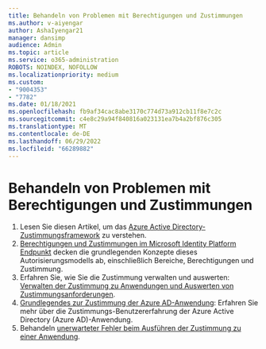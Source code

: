 ```yaml
---
title: Behandeln von Problemen mit Berechtigungen und Zustimmungen
ms.author: v-aiyengar
author: AshaIyengar21
manager: dansimp
audience: Admin
ms.topic: article
ms.service: o365-administration
ROBOTS: NOINDEX, NOFOLLOW
ms.localizationpriority: medium
ms.custom:
- "9004353"
- "7782"
ms.date: 01/18/2021
ms.openlocfilehash: fb9af34cac8abe3170c774d73a912cb11f8e7c2c
ms.sourcegitcommit: c4e8c29a94f840816a023131ea7b4a2bf876c305
ms.translationtype: MT
ms.contentlocale: de-DE
ms.lasthandoff: 06/29/2022
ms.locfileid: "66289882"
---
```

# <a name="troubleshoot-permissions-and-consents"></a>Behandeln von Problemen mit Berechtigungen und Zustimmungen

1. Lesen Sie diesen Artikel, um das [Azure Active Directory-Zustimmungsframework](https://docs.microsoft.com/azure/active-directory/develop/consent-framework) zu verstehen.
1. [Berechtigungen und Zustimmungen im Microsoft Identity Platform Endpunkt](https://docs.microsoft.com/azure/active-directory/develop/v2-permissions-and-consent) decken die grundlegenden Konzepte dieses Autorisierungsmodells ab, einschließlich Bereiche, Berechtigungen und Zustimmung.
1. Erfahren Sie, wie Sie die Zustimmung verwalten und auswerten: [Verwalten der Zustimmung zu Anwendungen und Auswerten von Zustimmungsanforderungen](https://docs.microsoft.com/azure/active-directory/manage-apps/manage-consent-requests#evaluating-a-request-for-tenant-wide-admin-consent).
1. [Grundlegendes zur Zustimmung der Azure AD-Anwendung](https://docs.microsoft.com/azure/active-directory/develop/application-consent-experience): Erfahren Sie mehr über die Zustimmungs-Benutzererfahrung der Azure Active Directory (Azure AD)-Anwendung.
1. Behandeln [unerwarteter Fehler beim Ausführen der Zustimmung zu einer Anwendung](https://docs.microsoft.com/azure/active-directory/manage-apps/application-sign-in-unexpected-user-consent-error).
